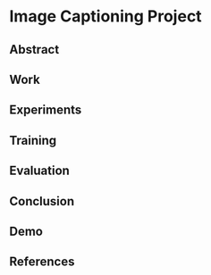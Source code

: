 # Image Captioning Project

## Abstract

## Work

## Experiments

## Training

## Evaluation

## Conclusion

## Demo

## References

